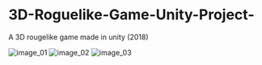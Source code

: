 # 3D-Roguelike-Game-Unity-Project-
A 3D rougelike game made in unity (2018)

![image_01](https://i.imgur.com/F2KbAR0.png)
![image_02](https://i.imgur.com/sInSIRu.png)
![image_03](https://i.imgur.com/yLNDFk7.png)
